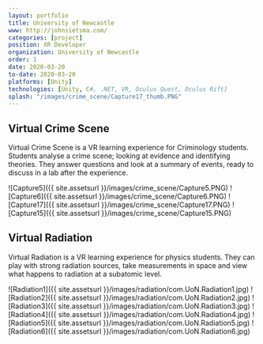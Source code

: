 ```yaml
---
layout: portfolio
title: University of Newcastle
www: http://johnsietsma.com/
categories: [project]
position: XR Developer
organization: University of Newcastle
order: 1
date: 2020-03-20
to-date: 2020-03-20
platforms: [Unity]
technologies: [Unity, C#, .NET, VR, Oculus Quest, Oculus Rift]
splash: "/images/crime_scene/Capture17_thumb.PNG"
---
```


## Virtual Crime Scene

Virtual Crime Scene is a VR learning experience for Criminology students. Students analyse a crime scene; looking at evidence and identifying theories. They answer questions and look at a summary of events, ready to discuss in a lab after the experience.

![Capture5]({{ site.assetsurl }}/images/crime_scene/Capture5.PNG)
![Capture6]({{ site.assetsurl }}/images/crime_scene/Capture6.PNG)
![Capture17]({{ site.assetsurl }}/images/crime_scene/Capture17.PNG)
![Capture15]({{ site.assetsurl }}/images/crime_scene/Capture15.PNG)

## Virtual Radiation

Virtual Radiation is a VR learning experience for physics students. They can play with strong radiation sources, take measurements in space and view what happens to radiation at a subatomic level.

![Radiation1]({{ site.assetsurl }}/images/radiation/com.UoN.Radiation1.jpg)
![Radiation2]({{ site.assetsurl }}/images/radiation/com.UoN.Radiation2.jpg)
![Radiation3]({{ site.assetsurl }}/images/radiation/com.UoN.Radiation3.jpg)
![Radiation4]({{ site.assetsurl }}/images/radiation/com.UoN.Radiation4.jpg)
![Radiation5]({{ site.assetsurl }}/images/radiation/com.UoN.Radiation5.jpg)
![Radiation6]({{ site.assetsurl }}/images/radiation/com.UoN.Radiation6.jpg)
